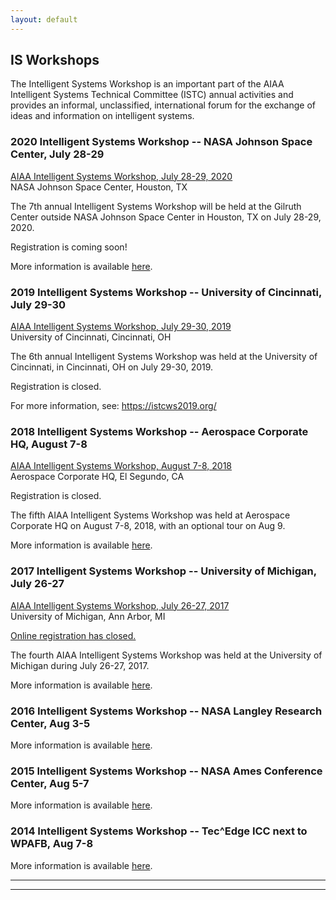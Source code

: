 ```yaml
---
layout: default
---
```


## IS Workshops

The Intelligent Systems Workshop is an important part of the AIAA Intelligent Systems Technical Committee (ISTC) annual activities and provides an informal, unclassified, international forum for the exchange of ideas and information on intelligent systems.

### 2020 Intelligent Systems Workshop -- NASA Johnson Space Center, July 28-29

<a href="/2020_IS_Workshop.html">AIAA Intelligent Systems Workshop, July 28-29, 2020</a><br>
NASA Johnson Space Center, Houston, TX

The 7th annual Intelligent Systems Workshop will be held at the Gilruth Center outside NASA Johnson Space Center in Houston, TX on July 28-29, 2020.

Registration is coming soon! <!-- a href="xx" Online registration is now open! There is a $100 registration fee that covers on-site meals and snacks for the event. -->

More information is available <a href="/2020_IS_Workshop.html">here</a>.

### 2019 Intelligent Systems Workshop -- University of Cincinnati, July 29-30

<a href="https://istcws2019.org/">AIAA Intelligent Systems Workshop, July 29-30, 2019</a><br>
University of Cincinnati, Cincinnati, OH

The 6th annual Intelligent Systems Workshop was held at the University of Cincinnati, in Cincinnati, OH on July 29-30, 2019.

Registration is closed. <!--See: <a href="https://istcws2019.org/registration/"></a> -->

For more information, see: <a href="https://istcws2019.org/">https://istcws2019.org/</a>

### 2018 Intelligent Systems Workshop -- Aerospace Corporate HQ, August 7-8

<a href="/2018_IS_Workshop.html">AIAA Intelligent Systems Workshop, August 7-8, 2018</a><br>
Aerospace Corporate HQ, El Segundo, CA

Registration is closed. <!-- a href="http://www.cvent.com/d/2gqm6s" Online registration is now open! There is a $100 registration fee that covers on-site meals and snacks for the event. -->

The fifth AIAA Intelligent Systems Workshop was held at Aerospace Corporate HQ on August 7-8, 2018, with an optional tour on Aug 9.

More information is available <a href="/2018_IS_Workshop.html">here</a>.

### 2017 Intelligent Systems Workshop -- University of Michigan, July 26-27

<a href="/2017_IS_Workshop.html">AIAA Intelligent Systems Workshop, July 26-27, 2017</a><br>
University of Michigan, Ann Arbor, MI

<u>Online registration has closed.</u> <!-- Online registration is now open! There is a $150 registration fee that covers continental breakfasts, lunches and drinks/snacks for the event. -->

The fourth AIAA Intelligent Systems Workshop was held at the University of Michigan during July 26-27, 2017.

More information is available <a href="/2017_IS_Workshop.html">here</a>.

### 2016 Intelligent Systems Workshop -- NASA Langley Research Center, Aug 3-5

More information is available <a href="/2016_IS_Workshop.html">here</a>.

### 2015 Intelligent Systems Workshop -- NASA Ames Conference Center, Aug 5-7

More information is available <a href="/2015_IS_Workshop.html">here</a>.

### 2014 Intelligent Systems Workshop -- Tec^Edge ICC next to WPAFB, Aug 7-8

More information is available <a href="/2014_IS_Workshop.html">here</a>.

* * *
* * *

<!-- --end-of-page-- -->
